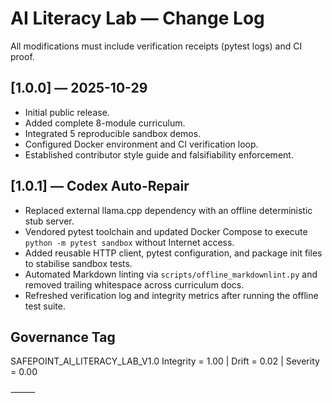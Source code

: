 # AI Literacy Lab — Change Log

All modifications must include verification receipts (pytest logs) and CI proof.

## [1.0.0] — 2025-10-29
- Initial public release.
- Added complete 8-module curriculum.
- Integrated 5 reproducible sandbox demos.
- Configured Docker environment and CI verification loop.
- Established contributor style guide and falsifiability enforcement.

## [1.0.1] — Codex Auto-Repair
- Replaced external llama.cpp dependency with an offline deterministic stub server.
- Vendored pytest toolchain and updated Docker Compose to execute `python -m pytest sandbox` without Internet access.
- Added reusable HTTP client, pytest configuration, and package init files to stabilise sandbox tests.
- Automated Markdown linting via `scripts/offline_markdownlint.py` and removed trailing whitespace across curriculum docs.
- Refreshed verification log and integrity metrics after running the offline test suite.

## Governance Tag
SAFEPOINT_AI_LITERACY_LAB_V1.0
Integrity = 1.00 | Drift = 0.02 | Severity = 0.00


⸻
